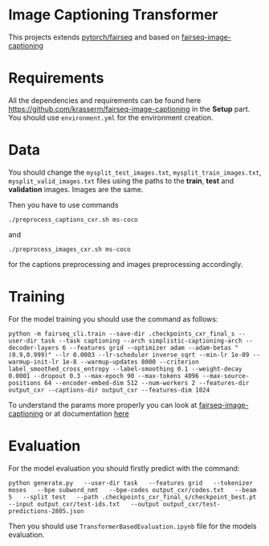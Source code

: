 # Image Captioning Transformer

This projects extends [pytorch/fairseq](https://github.com/pytorch/fairseq) and based on [fairseq-image-captioning](https://github.com/krasserm/fairseq-image-captioning)

# Requirements
All the dependencies and requirements can be found here https://github.com/krasserm/fairseq-image-captioning in the **Setup** part. You should use `environment.yml` for the environment creation.

# Data

You should change the `mysplit_test_images.txt`, `mysplit_train_images.txt`, `mysplit_valid_images.txt` files using the paths to the **train**, **test** and **validation** images. Images are the same. 

Then you have to use commands

`./preprocess_captions_cxr.sh ms-coco`

and

`./preprocess_images_cxr.sh ms-coco`

for the captions preprocessing and images preprocessing accordingly.

# Training

For the model training you should use the command as follows:

`
python -m fairseq_cli.train --save-dir .checkpoints_cxr_final_s --user-dir task --task captioning --arch simplistic-captioning-arch --decoder-layers 6 --features grid --optimizer adam --adam-betas "(0.9,0.999)" --lr 0.0003 --lr-scheduler inverse_sqrt --min-lr 1e-09 --warmup-init-lr 1e-8 --warmup-updates 8000 --criterion label_smoothed_cross_entropy --label-smoothing 0.1 --weight-decay 0.0001 --dropout 0.3 --max-epoch 90 --max-tokens 4096 --max-source-positions 64 --encoder-embed-dim 512 --num-workers 2 --features-dir output_cxr --captions-dir output_cxr --features-dim 1024
`

To understand the params more properly you can look at [fairseq-image-captioning](https://github.com/krasserm/fairseq-image-captioning) or at documentation [here](https://fairseq.readthedocs.io/en/latest/command_line_tools.html#fairseq-train)

# Evaluation

For the model evaluation you should firstly predict with the command:

`
python generate.py   --user-dir task   --features grid   --tokenizer moses   --bpe subword_nmt   --bpe-codes output_cxr/codes.txt   --beam 5   --split test   --path .checkpoints_cxr_final_s/checkpoint_best.pt   --input output_cxr/test-ids.txt   --output output_cxr/test-predictions-2805.json
`

Then you should use `TransformerBasedEvaluation.ipynb` file for the models evaluation. 

